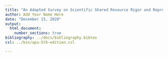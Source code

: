 ```yaml
---
title: "An Adapted Survey on Scientific Shared Resource Rigor and Reproducibility"
author: Add Your Name Here
date: "December 15, 2020"
output:
  html_document:
    number_sections: true
bibliography: ../docs/bibliography.bibtex
csl: ../bin/apa-5th-edition.csl

---
```








